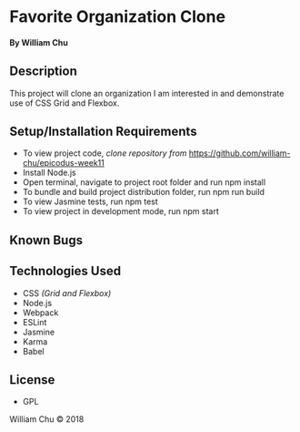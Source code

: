 # **Favorite Organization Clone**

#### By William Chu

## Description

This project will clone an organization I am interested in and demonstrate use of CSS Grid and Flexbox.

## Setup/Installation Requirements

* To view project code, _clone repository from_ https://github.com/william-chu/epicodus-week11
* Install Node.js
* Open terminal, navigate to project root folder and run npm install
* To bundle and build project distribution folder, run npm run build
* To view Jasmine tests, run npm test
* To view project in development mode, run npm start

## Known Bugs

## Technologies Used

* CSS _(Grid and Flexbox)_
* Node.js
* Webpack
* ESLint
* Jasmine
* Karma
* Babel

## License

* GPL

William Chu © 2018
